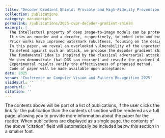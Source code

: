 ```yaml
---
title: "Decoder Gradient Shield: Provable and High-Fidelity Prevention of Gradient-Based Box-Free Watermark Removal"
collection: publications
category: manuscripts
permalink: /publications/2025-cvpr-decoder-gradient-shield
excerpt: |
  The intellectual property of deep image-to-image models can be protected by the so-called box-free watermarking.
  It uses an encoder and a decoder, respectively, to embed into and extract from the model's output images invisible copyright marks.
  Prior works have improved watermark robustness, focusing on the design of better watermark encoders.
  In this paper, we reveal an overlooked vulnerability of the unprotected watermark decoder which is jointly trained with the encoder and can be exploited to train a watermark removal network.
  To defend against such an attack, we propose the decoder gradient shield (DGS) as a protection layer in the decoder API to prevent gradient-based watermark removal with a closed-form solution.
  The fundamental idea is inspired by the classical adversarial attack, but is utilized for the first time as a defensive mechanism in the box-free model watermarking.
  We then demonstrate that DGS can reorient and rescale the gradient directions of watermarked queries and stop the watermark remover's training loss from converging to the level without DGS, while retaining decoder output image quality.
  Experimental results verify the effectiveness of proposed method.
  Code of paper will be made available upon acceptance.
date: 2025
venue: 'Conference on Computer Vision and Pattern Recognition 2025'
slidesurl: ''
paperurl: ''
citation: ''
---
```


The contents above will be part of a list of publications, if the user clicks the link for the publication than the contents of section will be rendered as a full page, allowing you to provide more information about the paper for the reader. When publications are displayed as a single page, the contents of the above "citation" field will automatically be included below this section in a smaller font.
